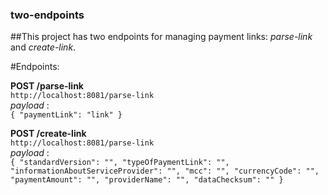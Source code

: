 ### two-endpoints


##This project has two endpoints for managing payment links: _parse-link_ and _create-link_.


#Endpoints:


**POST /parse-link**  
`http://localhost:8081/parse-link`  
_payload_ :  
`
{
    "paymentLink": "link"
}
`

**POST /create-link**  
`http://localhost:8081/parse-link`  
_payload_ :  
`
{
   "standardVersion": "",
   "typeOfPaymentLink": "",
   "informationAboutServiceProvider": "",
   "mcc": "",
   "currencyCode": "",
   "paymentAmount": "",
   "providerName": "",
   "dataChecksum": ""
}
`

